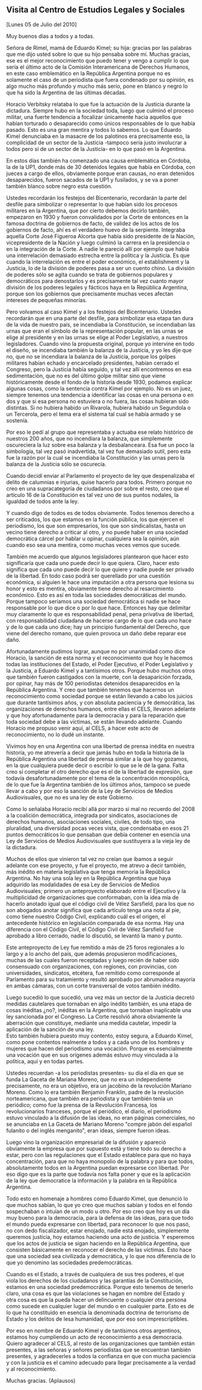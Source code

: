 Visita al Centro de Estudios Legales y Sociales
-----------------------------------------------

[Lunes 05 de Julio del 2010]

Muy buenos días a todos y a todas.

Señora de Rimel, mamá de Eduardo Kimel; su hija: gracias por las
palabras que me dijo usted sobre lo que su hijo pensaba sobre mí. Muchas
gracias, ese es el mejor reconocimiento que puedo tener y vengo a
cumplir lo que sería el último acto de la Comisión Interamericana de
Derechos Humanos, en este caso emblemático en la República Argentina
porque no es solamente el caso de un periodista que fuera condenado por
su opinión, es algo mucho más profundo y mucho más serio, pone en blanco
y negro lo que ha sido la Argentina de las últimas décadas.

Horacio Verbitsky relataba lo que fue la actuación de la Justicia
durante la dictadura. Siempre hubo en la sociedad toda, luego que
culminó el proceso militar, una fuerte tendencia a focalizar únicamente
hacia aquellos que habían torturado o desaparecido como únicos
responsables de lo que había pasado. Esto es una gran mentira y todos lo
sabemos. Lo que Eduardo Kimel denunciaba en la masacre de los palotinos
era precisamente eso, la complicidad de un sector de la
Justicia -tampoco sería justo involucrar a todos pero sí de un sector de
la Justicia- en lo que pasó en la Argentina.

En estos días también ha comenzado una causa emblemática en Córdoba, la
de la UP1, donde más de 30 detenidos legales que había en Córdoba, con
jueces a cargo de ellos, obviamente porque eran causas, no eran
detenidos desaparecidos, fueron sacados de la UP1 y fusilados, y se va a
poner también blanco sobre negro esta cuestión.

Ustedes recordarán los festejos del Bicentenario, recordarán la parte
del desfile para simbolizar o representar lo que habían sido los
procesos militares en la Argentina, que por cierto debemos decirlo
también, empezaron en 1930 y fueron convalidados por la Corte de
entonces en la famosa doctrina de gobiernos de facto, de validez de los
actos de los gobiernos de facto, ahí es el verdadero huevo de la
serpiente. Integraba aquella Corte José Figueroa Alcorta que había sido
presidente de la Nación, vicepresidente de la Nación y luego culminó la
carrera en la presidencia o en la integración de la Corte. A nadie le
pareció allí por ejemplo que había una interrelación demasiado estrecha
entre la política y la Justicia. Es que cuando la interrelación es entre
el poder económico, el establishment y la Justicia, lo de la división de
poderes pasa a ser un cuento chino. La división de poderes sólo se agita
cuando se trata de gobiernos populares y democráticos para denostarlos y
es precisamente tal vez cuanto mayor división de los poderes legales y
fácticos haya en la República Argentina, porque son los gobiernos que
precisamente muchas veces afectan intereses de pequeñas minorías.

Pero volvamos al caso Kimel y a los festejos del Bicentenario. Ustedes
recordarán que en una parte del desfile, para simbolizar esa etapa tan
dura de la vida de nuestro país, se incendiaba la Constitución, se
incendiaban las urnas que eran el símbolo de la representación popular,
en las urnas se elige al presidente y en las urnas se elige al Poder
Legislativo, a nuestros legisladores. Cuando vino la propuesta original,
porque yo intervine en todo el diseño, se incendiaba también la balanza
de la Justicia, y yo les dije que no, que no se incendiara la balanza de
la Justicia, porque los golpes militares habían echado y encarcelado
presidentes, habían cerrado el Congreso, pero la Justicia había seguido,
y tal vez allí encontremos en esa sedimentación, que no es del último
golpe militar sino que viene históricamente desde el fondo de la
historia desde 1930, podamos explicar algunas cosas, como la sentencia
contra Kimel por ejemplo. No es un juez, siempre tenemos una tendencia a
identificar las cosas en una persona o en dos y que si esa persona no
estuviera o no fuera, las cosas hubieran sido distintas. Si no hubiera
habido un Rivarola, hubiera habido un Segundola o un Tercerola, pero el
tema era el sistema tal cual se había armado y se sostenía.

Por eso le pedí al grupo que representaba y actuaba ese relato histórico
de nuestros 200 años, que no incendiara la balanza, que simplemente
oscureciera la luz sobre esa balanza y la desbalanceara. Esa fue un poco
la simbología, tal vez pasó inadvertida, tal vez fue demasiado sutil,
pero esta fue la razón por la cual se incendiaba la Constitución y las
urnas pero la balanza de la Justicia sólo se oscurecía.

Cuando decidí enviar al Parlamento el proyecto de ley que despenalizaba
el delito de calumnias e injurias, quise hacerlo para todos. Primero
porque no creo en una supracategoría de ciudadanos por sobre el resto,
creo que el artículo 16 de la Constitución es tal vez uno de sus puntos
nodales, la igualdad de todos ante la ley.

Y cuando digo de todos es de todos obviamente. Todos tenemos derecho a
ser criticados, los que estamos en la función pública, los que ejercen
el periodismo, los que son empresarios, los que son sindicalistas, hasta
un vecino tiene derecho a criticar al otro, y no puede haber en una
sociedad democrática cárcel por hablar u opinar, cualquiera sea la
opinión, aún cuando eso sea una mentira, como muchas veces vemos que
sucede.

También me acuerdo que algunos legisladores plantearon que hacer esto
significaría que cada uno puede decir lo que quiera. Claro, hacer esto
significa que cada uno puede decir lo que quiere y nadie puede ser
privado de la libertad. En todo caso podrá ser querellado por una
cuestión económica, si alguien le hace una imputación a otra persona que
lesiona su honor y esto es mentira, obviamente tiene derecho al
resarcimiento económico. Esto es así en toda las sociedades democráticas
del mundo. Porque tampoco seríamos una sociedad democrática si nadie se
hace responsable por lo que dice o por lo que hace. Entonces hay que
delimitar muy claramente lo que es responsabilidad penal, pena privativa
de libertad, con responsabilidad ciudadana de hacerse cargo de lo que
cada uno hace y de lo que cada uno dice; hay un principio fundamental
del Derecho, que viene del derecho romano, que quien provoca un daño
debe reparar ese daño.

Afortunadamente pudimos lograr, aunque no por unanimidad como dice
Horacio, la sanción de esta norma y el reconocimiento que hoy le hacemos
todas las instituciones del Estado, el Poder Ejecutivo, el Poder
Legislativo y la Justicia, a Eduardo Kimel y a tantísimos otros. Porque
hubo muchos otros que también fueron castigados con la muerte, con la
desaparición forzada, por opinar, hay más de 100 periodistas detenidos
desaparecidos en la República Argentina. Y creo que también tenemos que
hacernos un reconocimiento como sociedad porque se están llevando a cabo
los juicios que durante tantísimos años, y con absoluta paciencia y fe
democrática, las organizaciones de derechos humanos, entre ellas el
CELS, llevaron adelante y que hoy afortunadamente para la democracia y
para la reparación que toda sociedad debe a las víctimas, se están
llevando adelante. Cuando Horacio me propuso venir aquí, al CELS, a
hacer este acto de reconocimiento, no lo dudé un instante.

Vivimos hoy en una Argentina con una libertad de prensa inédita en
nuestra historia, yo me atrevería a decir que jamás hubo en toda la
historia de la República Argentina una libertad de prensa similar a la
que hoy gozamos, en la que cualquiera puede decir o escribir lo que se
le dé la gana. Falta creo sí completar el otro derecho que es el de la
libertad de expresión, que todavía desafortunadamente por el tema de la
concentración monopólica, de lo que fue la Argentina también de los
últimos años, tampoco se puede llevar a cabo y por eso la sanción de la
Ley de Servicios de Medios Audiovisuales, que no es una ley de este
Gobierno.

Como lo señalaba Horacio recibí allá por marzo si mal no recuerdo del
2008 a la coalición democrática, integrada por sindicatos, asociaciones
de derechos humanos, asociaciones sociales, civiles, de todo tipo, una
pluralidad, una diversidad pocas veces vista, que condensaba en esos 21
puntos democráticos lo que pensaban que debía contener en esencia una
Ley de Servicios de Medios Audiovisuales que sustituyera a la vieja ley
de la dictadura.

Muchos de ellos que vinieron tal vez no creían que íbamos a seguir
adelante con ese proyecto, y fue el proyecto, me atrevo a decir también,
más inédito en materia legislativa que tenga memoria la República
Argentina. No hay una sola ley en la República Argentina que haya
adquirido las modalidades de esa Ley de Servicios de Medios
Audiovisuales; primero un anteproyecto elaborado entre el Ejecutivo y la
multiplicidad de organizaciones que conformaban, con la idea mía de
hacerlo anotado igual que el código civil de Vélez Sarsfield, para los
que no son abogados anotar significa que cada artículo tenga una nota al
pie, como tiene nuestro Código Civil, explicando cuál es el origen, el
antecedente histórico en legislación comparada de esa norma. Hay una
diferencia con el Código Civil, el Código Civil de Vélez Sarsfield fue
aprobado a libro cerrado, nadie lo discutió, se levantó la mano y punto.

Este anteproyecto de Ley fue remitido a más de 25 foros regionales a lo
largo y a lo ancho del país, que además propusieron modificaciones,
muchas de las cuales fueron receptadas y luego recién de haber sido
consensuado con organizaciones, con regiones, con provincias, con
universidades, sindicatos, etcétera, fue remitido como corresponde al
Parlamento para su tratamiento y resultó aprobado por abrumadora mayoría
en ambas cámaras, con un corte transversal de votos también inédito.

Luego sucedió lo que sucedió, una vez más un sector de la Justicia
decretó medidas cautelares que tornaban en algo inédito también, es una
etapa de cosas inéditas ¿no?, inéditas en la Argentina, que tornaban
inaplicable una ley sancionada por el Congreso. La Corte resolvió ahora
obviamente la aberración que constituye, mediante una medida cautelar,
impedir la aplicación de la sanción de una ley.\
 Esto también hubiera puesto muy contento, estoy segura, a Eduardo
Kimel, como pone contentos realmente a todos y a cada uno de los hombres
y mujeres que hacen del periodismo una vocación. Porque es esencialmente
una vocación que en sus orígenes además estuvo muy vinculada a la
política, aquí y en todas partes.

Ustedes recuerdan -a los periodistas presentes- su día el día en que se
funda La Gaceta de Mariana Moreno, que no era un independiente
precisamente, no era un objetivo, era un jacobino de la revolución
Mariano Moreno. Como lo era también Benjamín Franklin, padre de la
revolución norteamericana, que también era periodista y que también
tenía un periódico; como fue la prensa de la Revolución Francesa, los
revolucionarios franceses, porque el periódico, el diario, el periodismo
estuvo vinculado a la difusión de las ideas, no eran páginas
comerciales, no se anunciaba en La Gaceta de Mariano Moreno "compre
jabón del español fulanito o del inglés menganito", eran ideas, siempre
fueron ideas.

Luego vino la organización empresarial de la difusión y apareció
obviamente la empresa que por supuesto está y tiene todo su derecho a
estar, pero con las regulaciones que el Estado establece para que no
haya concentración, para que no haya monopolio de la palabra y para que
todos, absolutamente todos en la Argentina puedan expresarse con
libertad. Por eso digo que es la parte que todavía nos falta poner y que
es la aplicación de la ley que democratice la información y la palabra
en la República Argentina.

Todo esto en homenaje a hombres como Eduardo Kimel, que denunció lo que
muchos sabían, lo que yo creo que muchos sabían y todos en el fondo
sospechaban o intuían de un modo u otro. Por eso creo que hoy es un día
muy bueno para la democracia, para la defensa de las ideas, para que
todo el mundo pueda expresarse con libertad, para reconocer lo que nos
pasó, no con dedo fiscalizador, estar enojado, nadie está enojado,
simplemente queremos justicia, hoy estamos haciendo una acto de
justicia. Y esperemos que los actos de justicia se sigan haciendo en la
República Argentina, que consisten básicamente en reconocer el derecho
de las víctimas. Esto hace que una sociedad sea civilizada y
democrática, y lo que nos diferencia de lo que yo denomino las
sociedades predemocráticas.

Cuando es el Estado, a través de cualquiera de sus tres poderes, el que
viola los derechos de los ciudadanos y las garantías de la Constitución,
estamos en una sociedad predemocrática. Porque esto tenemos de tenerlo
claro, una cosa es que las violaciones se hagan en nombre del Estado y
otra cosa es que la pueda hacer un delincuente o cualquier otra persona
como sucede en cualquier lugar del mundo o en cualquier parte. Esto es
de lo que ha constituido en esencia la denominada doctrina de terrorismo
de Estado y los delitos de lesa humanidad, que por eso son
imprescriptibles.

Por eso en nombre de Eduardo Kimel y de tantísimos otros argentinos,
estamos hoy cumpliendo un acto de reconocimiento a esa democracia.
Quiero agradecer al CELS, al resto de las organizaciones que también
están presentes, a las señoras y señores periodistas que se encuentran
también presentes, y agradecerles a todos la confianza en que con mucha
paciencia y con la justicia es el camino adecuado para llegar
precisamente a la verdad y al reconocimiento.

Muchas gracias. (Aplausos)

 

 

 

 

 
